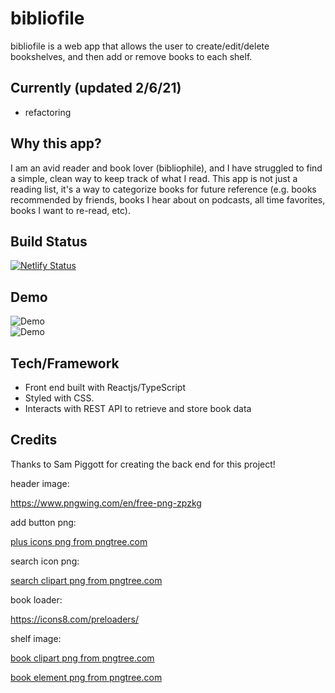 
# bibliofile

bibliofile is a web app that allows the user to create/edit/delete bookshelves, and then add or remove books to each shelf. 

## Currently (updated 2/6/21)
- refactoring

## Why this app?

I am an avid reader and book lover (bibliophile), and I have struggled to find a simple, clean way to keep track of what I read. This app is not just a reading list, it's a way to categorize books for future reference (e.g. books recommended by friends, books I hear about on podcasts, all time favorites, books I want to re-read, etc).

## Build Status

[![Netlify Status](https://api.netlify.com/api/v1/badges/0e71a3c8-1b3c-4898-930f-98ff49229f61/deploy-status)](https://app.netlify.com/sites/mybookshelves/deploys)

## Demo


![Demo](https://user-images.githubusercontent.com/59422625/120304106-609b4100-c2c7-11eb-8d8a-8503e5cf4717.gif)<br>
![Demo](https://user-images.githubusercontent.com/59422625/120303911-321d6600-c2c7-11eb-92dd-d8c41de035de.gif)

## Tech/Framework

- Front end built with Reactjs/TypeScript 
- Styled with CSS. 
- Interacts with REST API to retrieve and store book data

## Credits

Thanks to Sam Piggott for creating the back end for this project!

header image:

https://www.pngwing.com/en/free-png-zpzkg

add button png:

<a href='https://pngtree.com/so/plus-icons'>plus icons png from pngtree.com</a>

search icon png:

<a href='https://pngtree.com/so/search-clipart'>search clipart png from pngtree.com</a>

book loader:

https://icons8.com/preloaders/

shelf image:

<a href='https://pngtree.com/so/book-clipart'>book clipart png from pngtree.com</a>

<a href='https://pngtree.com/so/book-element'>book element png from pngtree.com</a>
